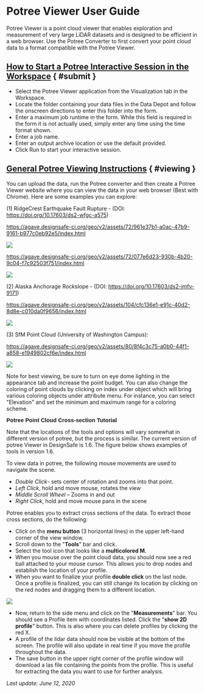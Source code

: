 # Potree Viewer User Guide

Potree Viewer is a point cloud viewer that enables exploration and measurement of very large LiDAR datasets and is designed to be efficient in a web browser. Use the Potree Converter to first convert your point cloud data to a format compatible with the Potree Viewer.

## [How to Start a Potree Interactive Session in the Workspace](#submit) { #submit }

<ul>
<li>Select the Potree Viewer application from the Visualization tab in the Workspace.</li>
<li>Locate the folder containing your data files in the Data Depot and follow the onscreen directions to enter this folder into the form.</li>
<li>Enter a maximum job runtime in the form. While this field is required in the form it is not actually used, simply enter any time using the time format shown.</li>
<li>Enter a job name.</li>
<li>Enter an output archive location or use the default provided.</li>
<li>Click Run to start your interactive session.</li>
</ul>

## [General Potree Viewing Instructions](#viewing) { #viewing }

You can upload the data, run the Potree converter and then create a Potree Viewer website where you can view the data in your web browser (Best with Chrome). Here are some examples you can explore:

(1) RidgeCrest Earthquake Fault Rupture - (DOI: <a data-ng-href="https://doi.org/10.17603/ds2-wfgc-a575" href="https://doi.org/10.17603/ds2-wfgc-a575">https://doi.org/10.17603/ds2-wfgc-a575</a>)

<a href="https://agave.designsafe-ci.org/geo/v2/assets/72/961e37b1-a0ac-47b9-9161-b977c0eb92e5/index.html">https://agave.designsafe-ci.org/geo/v2/assets/72/961e37b1-a0ac-47b9-9161-b977c0eb92e5/index.html</a>


<img src="../imgs/potreeviewer-1.png">

<a href="https://agave.designsafe-ci.org/geo/v2/assets/72/077e6d23-930b-4b20-9c04-f7c92503f751/index.html">https://agave.designsafe-ci.org/geo/v2/assets/72/077e6d23-930b-4b20-9c04-f7c92503f751/index.html</a>


<img src="../imgs/potreeviewer-2.png">


(2) Alaska Anchorage Rockslope - (DOI: <a data-ng-href="https://doi.org/10.17603/ds2-jmfv-9171" href="https://doi.org/10.17603/ds2-jmfv-9171">https://doi.org/10.17603/ds2-jmfv-9171</a>)

<a href="https://agave.designsafe-ci.org/geo/v2/assets/104/cfc136e1-e91c-40d2-8d8e-c010da0f9656/index.html">https://agave.designsafe-ci.org/geo/v2/assets/104/cfc136e1-e91c-40d2-8d8e-c010da0f9656/index.html</a>


<img src="../imgs/potreeviewer-3.png">

(3) SfM Point Cloud (University of Washington Campus):

<a href="https://agave.designsafe-ci.org/geo/v2/assets/80/8f4c3c75-a0b0-44f1-a858-e1949802cf6e/index.html">https://agave.designsafe-ci.org/geo/v2/assets/80/8f4c3c75-a0b0-44f1-a858-e1949802cf6e/index.html</a>


<img src="../imgs/potreeviewer-4.png">

Note for best viewing, be sure to turn on eye dome lighting in the appearance tab and increase the point budget. You can also change the coloring of point clouds by clicking on index under object which will bring various coloring objects under attribute menu. For instance, you can select "Elevation" and set the minimum and maximum range for a coloring scheme. 

<p style="margin: 0in;"><strong><span style="font-size: 11.0pt;"><span style='font-family: "Calibri",sans-serif;'>Potree Point Cloud Cross-section Tutorial</span></span></strong>

Note that the locations of the tools and options will vary somewhat in different version of potree, but the process is similar. The current version of potree Viewer in DesignSafe is 1.6. The figure below shows examples of tools in version 1.6.

To view data in potree, the following mouse movements are used to navigate the scene. 

<ul>
<li><i>Double Click</i>- sets center of rotation and zooms into that point.</li>
<li><i>Left Click</i>, hold and move mouse, rotates the view</li>
<li><i>Middle Scroll Wheel</i> – Zooms in and out</li>
<li><i>Right Click</i>, hold and move mouse pans in the scene</li>
</ul>

<span style="line-height: normal;">Potree enables you to extract cross sections of the data. To extract those cross sections, do the following:</span>

<ul>
<li><span style="line-height: normal;"><span style="">Click on the <b>menu button</b> (3 horizontal lines) in the upper left-hand corner of the view window.</span></span></li>
<li><span style="line-height: normal;"><span style="">Scroll down to the "<b>Tools</b>" bar and click.</span></span></li>
<li><span style="line-height: normal;"><span style="">Select the tool icon that looks like a <b>multicolored M</b>.</span></span></li>
<li><span style="line-height: normal;"><span style="">When you mouse over the point cloud data, you should now see a red ball attached to your mouse cursor. This allows you to drop nodes and establish the location of your profile.</span></span></li>
<li><span style="line-height: normal;"><span style="">When you want to finalize your profile <b>double click</b> on the last node. Once a profile is finalized, you can still change its location by clicking on the red nodes and dragging them to a different location.</span></span></li>
</ul>

<img src="../imgs/potreeviewer-5.png">

<ul>
<li><span style="line-height: normal;"><span style="">Now, return to the side menu and click on the "<b>Measurements</b>" bar. You should see a Profile item with coordinates listed. Click the "<b>show 2D profile</b>" button. This is also where you can delete profiles by clicking the red X.</span></span></li>
<li><span style="line-height: normal;"><span style="">A profile of the lidar data should now be visible at the bottom of the screen. The profile will also update in real time if you move the profile throughout the data.</span></span></li>
<li><span style="line-height: normal;"><span style="">The save button in the upper right corner of the profile window will download a las file containing the points from the profile. This is useful for extracting the data you want to use for further analysis. </span></span></li>
</ul>

<em>Last update: June 12, 2020</em>


